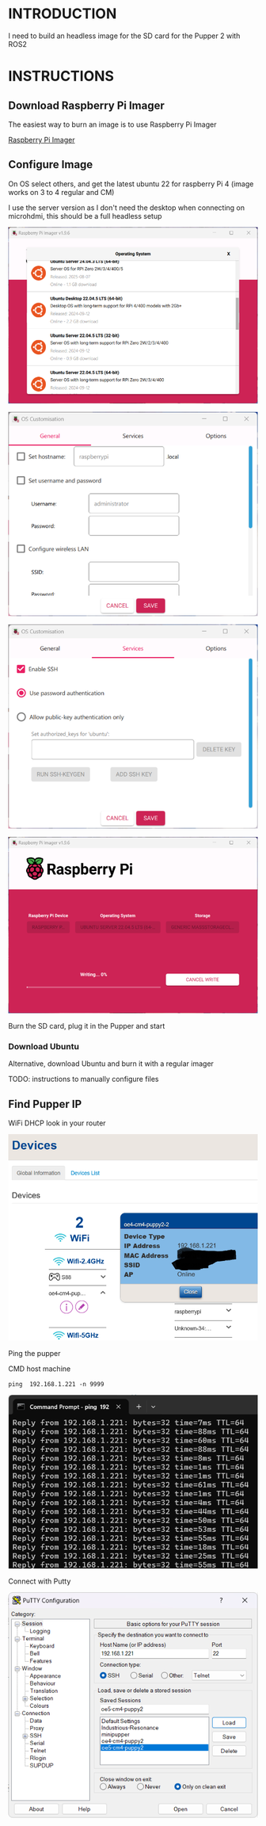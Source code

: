 # INTRODUCTION

I need to build an headless image for the SD card for the Pupper 2 with ROS2

# INSTRUCTIONS

## Download Raspberry Pi Imager

The easiest way to burn an image is to use Raspberry Pi Imager

[Raspberry Pi Imager](https://www.raspberrypi.com/software/)

## Configure Image

On OS select others, and get the latest ubuntu 22 for raspberry Pi 4 (image works on 3 to 4 regular and CM)

I use the server version as I don't need the desktop when connecting on microhdmi, this should be a full headless setup

![](/docs/howto/images/rpiimager-1-os.png)

![](/docs/howto/images/rpiimager-2-settings.png)

![](/docs/howto/images/rpiimager-3-settings.png)

![](/docs/howto/images/rpiimager-4-burn.png)

Burn the SD card, plug it in the Pupper and start

### Download Ubuntu

Alternative, download Ubuntu and burn it with a regular imager

[]()

TODO: instructions to manually configure files


## Find Pupper IP

WiFi DHCP look in your router

![](/docs/howto/images/Pupper%20IP.png)

Ping the pupper

CMD host machine

```
ping  192.168.1.221 -n 9999
```

![](/docs/howto/images/Pupper%20IP%20Ping.png)

Connect with Putty

![](/docs/howto/images/Pupper%20SSH%20Putty.png)